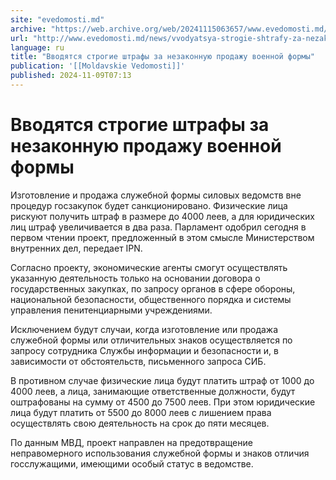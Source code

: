 ```yaml
---
site: "evedomosti.md"
archive: "https://web.archive.org/web/20241115063657/www.evedomosti.md/news/vvodyatsya-strogie-shtrafy-za-nezakonnuyu-prodazhu-voennoj-f"
url: "http://www.evedomosti.md/news/vvodyatsya-strogie-shtrafy-za-nezakonnuyu-prodazhu-voennoj-f"
language: ru
title: "Вводятся строгие штрафы за незаконную продажу военной формы"
publication: '[[Moldavskie Vedomosti]]'
published: 2024-11-09T07:13
---
```


# Вводятся строгие штрафы за незаконную продажу военной формы

Изготовление и продажа служебной формы силовых ведомств вне процедур госзакупок будет санкционировано. Физические лица рискуют получить штраф в размере до 4000 леев, а для юридических лиц штраф увеличивается в два раза. Парламент одобрил сегодня в первом чтении проект, предложенный в этом смысле Министерством внутренних дел, передает IPN.

Согласно проекту, экономические агенты смогут осуществлять указанную деятельность только на основании договора о государственных закупках, по запросу органов в сфере обороны, национальной безопасности, общественного порядка и системы управления пенитенциарными учреждениями.

Исключением будут случаи, когда изготовление или продажа служебной формы или отличительных знаков осуществляется по запросу сотрудника Службы информации и безопасности и, в зависимости от обстоятельств, письменного запроса СИБ.

В противном случае физические лица будут платить штраф от 1000 до 4000 леев, а лица, занимающие ответственные должности, будут оштрафованы на сумму от 4500 до 7500 леев. При этом юридические лица будут платить от 5500 до 8000 леев с лишением права осуществлять свою деятельность на срок до пяти месяцев.

По данным МВД, проект направлен на предотвращение неправомерного использования служебной формы и знаков отличия госслужащими, имеющими особый статус в ведомстве.